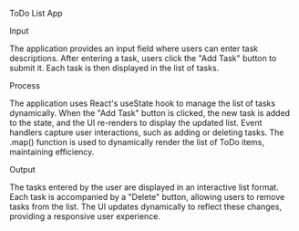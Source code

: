 ToDo List App

Input

The application provides an input field where users can enter task descriptions. After entering a task, users click the "Add Task" button to submit it. Each task is then displayed in the list of tasks.

Process

The application uses React's useState hook to manage the list of tasks dynamically. When the "Add Task" button is clicked, the new task is added to the state, and the UI re-renders to display the updated list. Event handlers capture user interactions, such as adding or deleting tasks. The .map() function is used to dynamically render the list of ToDo items, maintaining efficiency.

Output

The tasks entered by the user are displayed in an interactive list format. Each task is accompanied by a "Delete" button, allowing users to remove tasks from the list. The UI updates dynamically to reflect these changes, providing a responsive user experience.

